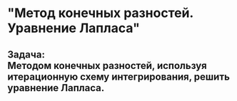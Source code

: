 <h1>"Метод конечных разностей. Уравнение Лапласа"</h1>
<h2>Задача:<br>
Методом конечных разностей, используя итерационную схему интегрирования, решить 
уравнение Лапласа.

